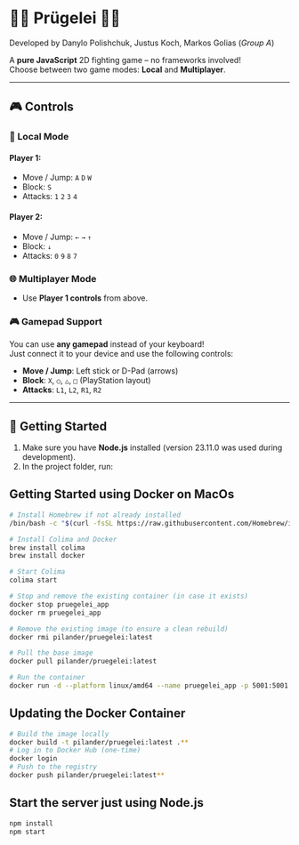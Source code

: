 # 👊🏿 Prügelei 👊🏿

Developed by Danylo Polishchuk, Justus Koch, Markos Golias (_Group A_)

A **pure JavaScript** 2D fighting game – no frameworks involved!  
Choose between two game modes: **Local** and **Multiplayer**.

---

## 🎮 Controls

### 👤 Local Mode

#### Player 1:

- Move / Jump: `A` `D` `W`
- Block: `S`
- Attacks: `1` `2` `3` `4`

#### Player 2:

- Move / Jump: `←` `→` `↑`
- Block: `↓`
- Attacks: `0` `9` `8` `7`

### 🌐 Multiplayer Mode

- Use **Player 1 controls** from above.

### 🎮 Gamepad Support

You can use **any gamepad** instead of your keyboard!  
Just connect it to your device and use the following controls:

- **Move / Jump**: Left stick or D-Pad (arrows)
- **Block**: `X`, `○`, `△`, `□` (PlayStation layout)
- **Attacks**: `L1`, `L2`, `R1`, `R2`

---

## 🚀 Getting Started

1. Make sure you have **Node.js** installed (version 23.11.0 was used during development).
2. In the project folder, run:

## Getting Started using Docker on MacOs

```bash
# Install Homebrew if not already installed
/bin/bash -c "$(curl -fsSL https://raw.githubusercontent.com/Homebrew/install/HEAD/install.sh)"

# Install Colima and Docker
brew install colima
brew install docker

# Start Colima
colima start

# Stop and remove the existing container (in case it exists)
docker stop pruegelei_app
docker rm pruegelei_app

# Remove the existing image (to ensure a clean rebuild)
docker rmi pilander/pruegelei:latest

# Pull the base image
docker pull pilander/pruegelei:latest

# Run the container
docker run -d --platform linux/amd64 --name pruegelei_app -p 5001:5001 pilander/pruegelei:latest
```

## Updating the Docker Container

```bash
# Build the image locally
docker build -t pilander/pruegelei:latest .**
# Log in to Docker Hub (one-time)
docker login
# Push to the registry
docker push pilander/pruegelei:latest**
```

## Start the server just using Node.js

```bash
npm install
npm start
```
